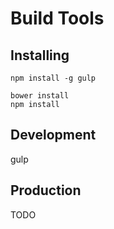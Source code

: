 # Build Tools

## Installing

    npm install -g gulp

    bower install
    npm install

## Development

gulp

## Production

TODO
